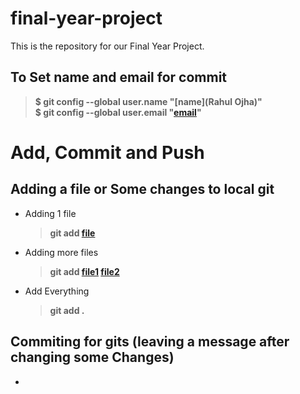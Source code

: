 # final-year-project
This is the repository for our Final Year Project. 


## To Set name and email for commit 

>__$ git config --global user.name "[name](Rahul Ojha)"__<br/>
>__$ git config --global user.email "[email](example@gmail.com)"__

# Add, Commit and Push
## Adding a file or Some changes to local git 
* Adding 1 file
    >__git add [file]("FileName.ext")__
* Adding more files 
    >__git add [file1]("fileName.ext") [file2]("fileName2.ext")__
* Add Everything
    >__git add .__

## Commiting for gits (leaving a message after changing some Changes) 
*

